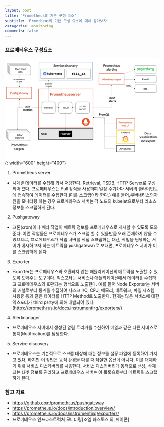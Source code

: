 ```yaml
---
layout: post
title: 'Prometheus의 기본 구성 요소'
subtitle: 'Prmetheus의 기본 구성 요소에 대해 알아보자'
categories: monitoring
comments: false
---
```


### 프로메테우스 구성요소 ###
![프로메테우스 구조](/assets/img/prometheus/prometheus-01.PNG){: width="600" height="400"}

1) Prometheus server
- 시계열 데이터를 수집해 와서 저장한다. Retrieval, TSDB, HTTP Server로 구성되어 있다. 프로메테우스는 Pull 방식을 사용하여 일정 주기마다 서버의 클라이언트에 접속하여 데이터를 수집한다.(이를 스크랩이라 한다.)
예를 들어,쿠버네티스의자원을 모니터링 하는 경우 프로메테우스 서버는 각 노드의 kubelet으로부터 리소스 정보를 스크랩하게 된다. 

2) Pushgateway 
- 크론(cron)이나 배치 작업이 메트릭 정보를 프로메테우스로 게시할 수 있도록 도와준다. 이런 작업들은 프로메테우스가 스크랩 할 수 있을만큼 오래 존재하지 않을 수 있으므로, 프로메테우스가 작업 서버를 직접 스크랩하는 대신, 작업을 담당하는 서버가 게시하고자 하는 메트릭을 pushgateway로 보내면, 프로메테우스 서버가 이를 스크랩하게 된다. 

3) Exporter
- Exporter는 프로메테우스와 호환되지 않는 애플리케이션의 메트릭을 노출할 수 있도록 도와주는 도구이다. 익스포터는 서비스나 애플리케이션에서 데이터를 수집하고 프로메테우스와 호환되는 형식으로 노출한다. 예를 들어 Node Exporter는 서버의 커널로부터 통계를 수집하여 디스크 I/O, CPU, 메모리, 네트워크, 파일 시스템 사용량 등과 같은 데이터를 HTTP Method로 노출한다. 현재는 많은 서비스에 대한 익스포터가 third party에 의해 개발되어 있다. (https://prometheus.io/docs/instrumenting/exporters/)

4) Alertmanager
- 프로메테우스 서버에서 생성된 알림 트리거를 수신하여 메일과 같은 다른 서비스로 통지(Notification)를 담당한다. 

5) Service discovery
- 프로메테우스는 기본적으로 스크랩 대상에 대한 정보를 설정 파일에 등록하여 가지고 있다. 하지만 이 방법은 동적 환경을 다룰 때 적절한 옵션이 아니다. 이를 대체하기 위해 서비스 디스커버리를 사용한다. 서비스 디스커버리가 동적으로 생성, 삭제되는 타겟 정보를 관리하고 프로메테우스 서버는 이 목록으로부터 메트릭을 스크랩하게 된다.   


### 참고 자료
- https://github.com/prometheus/pushgateway
- https://prometheus.io/docs/introduction/overview/
- https://prometheus.io/docs/instrumenting/exporters/
- 프로메테우스 인프라스트럭처 모니터링[조엘 바스토스 외, 에이콘]
